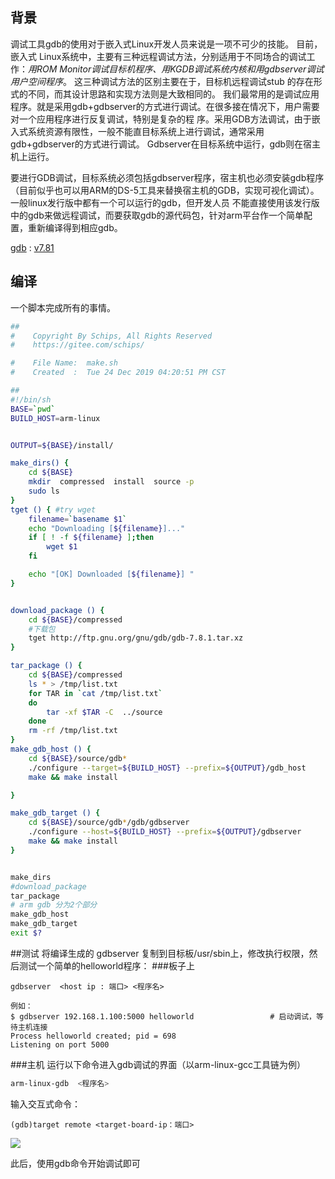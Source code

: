 ## 背景
调试工具gdb的使用对于嵌入式Linux开发人员来说是一项不可少的技能。
目前，嵌入式 Linux系统中，主要有三种远程调试方法，分别适用于不同场合的调试工作：_用ROM Monitor调试目标机程序、用KGDB调试系统内核和用gdbserver调试用户空间程序_。
这三种调试方法的区别主要在于，目标机远程调试stub 的存在形式的不同，而其设计思路和实现方法则是大致相同的。
我们最常用的是调试应用程序。就是采用gdb+gdbserver的方式进行调试。在很多接在情况下，用户需要对一个应用程序进行反复调试，特别是复杂的程 序。采用GDB方法调试，由于嵌入式系统资源有限性，一般不能直目标系统上进行调试，通常采用gdb+gdbserver的方式进行调试。 Gdbserver在目标系统中运行，gdb则在宿主机上运行。

要进行GDB调试，目标系统必须包括gdbserver程序，宿主机也必须安装gdb程序（目前似乎也可以用ARM的DS-5工具来替换宿主机的GDB，实现可视化调试）。一般linux发行版中都有一个可以运行的gdb，但开发人员 不能直接使用该发行版中的gdb来做远程调试，而要获取gdb的源代码包，针对arm平台作一个简单配置，重新编译得到相应gdb。
 
[gdb](http://ftp.gnu.org/gnu/gdb/)  : [v7.81](http://ftp.gnu.org/gnu/gdb/gdb-7.8.1.tar.xz)

## 编译
一个脚本完成所有的事情。

```bash
##
#    Copyright By Schips, All Rights Reserved
#    https://gitee.com/schips/

#    File Name:  make.sh
#    Created  :  Tue 24 Dec 2019 04:20:51 PM CST

##
#!/bin/sh
BASE=`pwd`
BUILD_HOST=arm-linux


OUTPUT=${BASE}/install/

make_dirs() {
    cd ${BASE}
    mkdir  compressed  install  source -p
    sudo ls
}
tget () { #try wget
    filename=`basename $1`
    echo "Downloading [${filename}]..."
    if [ ! -f ${filename} ];then
        wget $1
    fi

    echo "[OK] Downloaded [${filename}] "
}


download_package () {
    cd ${BASE}/compressed
    #下载包
    tget http://ftp.gnu.org/gnu/gdb/gdb-7.8.1.tar.xz
}

tar_package () {
    cd ${BASE}/compressed
    ls * > /tmp/list.txt
    for TAR in `cat /tmp/list.txt`
    do
        tar -xf $TAR -C  ../source
    done
    rm -rf /tmp/list.txt
}
make_gdb_host () {
    cd ${BASE}/source/gdb*
    ./configure --target=${BUILD_HOST} --prefix=${OUTPUT}/gdb_host
    make && make install

}

make_gdb_target () {
    cd ${BASE}/source/gdb*/gdb/gdbserver
    ./configure --host=${BUILD_HOST} --prefix=${OUTPUT}/gdbserver
    make && make install
}


make_dirs
#download_package
tar_package
# arm gdb 分为2个部分
make_gdb_host
make_gdb_target
exit $?

```
##测试
将编译生成的 gdbserver 复制到目标板/usr/sbin上，修改执行权限，然后测试一个简单的helloworld程序：
###板子上
```
gdbserver  <host ip : 端口> <程序名>

例如：
$ gdbserver 192.168.1.100:5000 helloworld                 # 启动调试，等待主机连接
Process helloworld created; pid = 698
Listening on port 5000
```
###主机
运行以下命令进入gdb调试的界面（以arm-linux-gcc工具链为例）
```bash
arm-linux-gdb  <程序名>
```
输入交互式命令：
```
(gdb)target remote <target-board-ip：端口> 
```
![](https://img2018.cnblogs.com/blog/1281523/201912/1281523-20191230162631520-370078973.png)


此后，使用gdb命令开始调试即可

